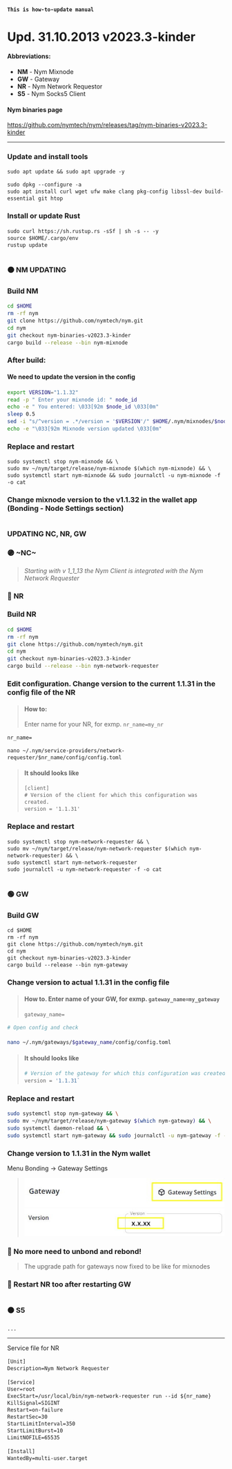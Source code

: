 <!-- ##################################################################
# Mixnode
binary v2023.3-kinder
version 1.1.32
config 1.1.32
wallet 1.1.32

# NR
binary v2023.3-kinder
version 1.1.31
config 1.1.31

# GW
binary v2023.3-kinder
version 1.1.31
config 1.1.31
wallet 1.1.31
################################################################## -->


#### `This is how-to-update manual`


# Upd. 31.10.2013 v2023.3-kinder
#### Abbreviations:
- **NM** - Nym Mixnode
- **GW** - Gateway
- **NR** - Nym Network Requestor
- **S5** - Nym Socks5 Client    


#### Nym binaries page
https://github.com/nymtech/nym/releases/tag/nym-binaries-v2023.3-kinder

____


### Update and install tools
```
sudo apt update && sudo apt upgrade -y
```
```
sudo dpkg --configure -a
sudo apt install curl wget ufw make clang pkg-config libssl-dev build-essential git htop
```

### Install or update Rust
```
sudo curl https://sh.rustup.rs -sSf | sh -s -- -y
source $HOME/.cargo/env
rustup update
```

#

### 🟠 NM UPDATING
### Build NM
```bash
cd $HOME
rm -rf nym
git clone https://github.com/nymtech/nym.git
cd nym
git checkout nym-binaries-v2023.3-kinder
cargo build --release --bin nym-mixnode
```
<!--
git checkout release/ v 1_1_15
-->


### After build:
#### We need to update the version in the config
```bash
export VERSION="1.1.32"
read -p " Enter your mixnode id: " node_id
echo -e " You entered: \033[92m $node_id \033[0m"
sleep 0.5
sed -i "s/^version = .*/version = '$VERSION'/" $HOME/.nym/mixnodes/$node_id/config/config.toml
echo -e "\033[92m Mixnode version updated \033[0m"
```

<!-- #########################################
#### Run init command
```bash
> read -p " Enter your mixnode id: " node_id
> echo -e " You entered: \033[92m $node_id \033[0m"
> sleep 0.5
> nym-mixnode init --id $node_id --host $(curl ifconfig.me)
> echo -e "\033[92m Mixnode version updated \033[0m"
> ```
######################################## -->

<!-- ###########################################################################################
> #### Enter your mixnode name
> `node_id=YOUR_MIXNODE_NAME`
> #### 1. Open config
> ```
> nano ~/.nym/mixnodes/$node_id/config/config.toml
> ```
> Change to current mixnode version `1.1.31`    
> ```bash
> [mixnode]
> # Version of the NM for which this configuration was created.
> version = '1.1.31'
> ```
> #### 2. Or run *init* command.

> Enter your wallet address, for example `wallet=n10lk93p495ywvmg50l80yhdzjea8zyslev8wz44`    
> `wallet=`
>
> ```
> nym-mixnode init --id $node_id --host $(curl ifconfig.me) --wallet-address $wallet
> ```


> ```
> nym-mixnode init --id $node_id --host $(curl ifconfig.me)
> ```

#### Be sure you have these `API url` in config file
`nano ~/.nym/mixnodes/$node_id/config/config.toml`    
```bash
# Addresses to APIs running on validator from which the node gets the view of the network.
nym_api_urls = [

        'https://validator.nymtech.net/api/',

]
```
> #### If there is empty string add it manually
######################################################################################### -->

### Replace and restart
```
sudo systemctl stop nym-mixnode && \
sudo mv ~/nym/target/release/nym-mixnode $(which nym-mixnode) && \
sudo systemctl start nym-mixnode && sudo journalctl -u nym-mixnode -f -o cat
```

### Change mixnode version to the v1.1.32 in the wallet app (Bonding - Node Settings section)

#

### UPDATING NC, NR, GW

### 🟣 ~**NC**~
> *Starting with v 1_1_13 the Nym Client is integrated with the Nym Network Requester*   
<!-- ############################
Build
```
cd $HOME
rm -rf nym
git clone https://github.com/nymtech/nym.git
cd nym
git checkout nym-binaries-v
cargo build --release --bin nym-client
```
#### Change version in config of the NC
> #### Enter name of your NC, for exmp. `nym_client_name=my_client`    
`nym_client_name=`
```
nano ~/.nym/clients/$nym_client_name/config/config.toml
```
#### Init NC (init with or without --gateway flag, depends how you run it)
> #### Enter name of your NC, for exmp. `nym_client_name=my_client`. And enter your Gateway ID    
> `nym_client_name=`    
> `gateway_id=`
```
nym-client init --id $nym_client_name --gateway $gateway_id
```
```
sudo systemctl stop nym-client
sudo mv target/release/nym-client /usr/local/bin/
```
```
sudo systemctl restart nym-client
sudo journalctl -u nym-client -f -o cat
```
########################################### -->


### 🔵 **NR**
<!-- ########################################
> Since v 1_1_9 you *no longer* have to manually copy over the allowed.list.sample. On startup, the network requester will try and grab a 'default' whitelist from https://nymtech.net/.wellknown/network-requester/standard-allowed-list.txt    
> Update you allowed.list to include all of the domains on this list, as well as custom domains you may have.
> 
> Save your existing **allowed.list** before upgrading in case if Network Requester might overwrite your custom whitelists with the default one.    
> `$HOME/.nym/service-providers/network-requester/allowed.list`
######################################## -->

<!-- ######### OLD plan for the v 1_1_10 upgrade
Build    
Initialize    
Transfer NC data to NR
####### -->


### Build NR
```bash
cd $HOME
rm -rf nym
git clone https://github.com/nymtech/nym.git
cd nym
git checkout nym-binaries-v2023.3-kinder
cargo build --release --bin nym-network-requester
```

<!-- ################################# OLD ## for the v 1_1_10 ###########################
#### Initiate the new NR
> Enter name for your NR, for exmp. `nr_name=my_nr`    
```
nr_name=
```
```
nym-network-requester init --id $nr_name
```

#### Copy the old keys from your NC to the NR configuration that was created with initiate command
> Enter name for your old NC, for exmp. `nc_name=my_nc`    
```
nc_name=
```
```
cp -r ~/.nym/clients/$nc_name/data/* ~/.nym/service-providers/network-requester/$nr_name/data
```

#### Edit configuration to match what you used on your NC. Specifically, edit the configuration file that `gateway_id, gateway_owner, gateway_listener` in the new NR config:
```
nano ~/.nym/service-providers/network-requester/$nr_name/config/config.toml
```
#### match those in the old NC config at:
```
nano ~/.nym/clients/$nc_name/config/config.toml
```
> *ExecStart=/usr/local/bin/nym-network-requester run --id $nr_name --enable-statistics*    

########################### END OLD ## for v 1_1_10 ############################### -->


### Edit configuration. Change version to the current 1.1.31 in the config file of the NR
> #### How to:
> Enter name for your NR, for exmp. `nr_name=my_nr`    
```
nr_name=
```
```
nano ~/.nym/service-providers/network-requester/$nr_name/config/config.toml
```
> #### It should looks like
> ```
> [client]
> # Version of the client for which this configuration was created.
> version = '1.1.31'
> ```

### Replace and restart
```
sudo systemctl stop nym-network-requester && \
sudo mv ~/nym/target/release/nym-network-requester $(which nym-network-requester) && \
sudo systemctl start nym-network-requester
sudo journalctl -u nym-network-requester -f -o cat
```

#

### 🟢 **GW**
### Build GW
```
cd $HOME
rm -rf nym
git clone https://github.com/nymtech/nym.git
cd nym
git checkout nym-binaries-v2023.3-kinder
cargo build --release --bin nym-gateway
```

### Change version to actual 1.1.31 in the config file
> #### How to. Enter name of your GW, for exmp. `gateway_name=my_gateway`    
> `gateway_name=`
```bash
# Open config and check

nano ~/.nym/gateways/$gateway_name/config/config.toml
```
> #### It should looks like
> ```bash
> # Version of the gateway for which this configuration was created.
> version = '1.1.31`
> ```

<!-- #####################################################################################
### Be sure the gateway config file contains `nymd urls`.
```
validator_nymd_urls = [

        'https://rpc.nyx.nodes.guru/',

]
```

 ### Remove `--enable-statistics` flag if it was in the GW service file
> Operators can switch to running GW in the standard mode which doesn't gather the amounts of data sent through them
```
nano /etc/systemd/system/nym-gateway.service
```
##################################################################################### -->

### Replace and restart
```bash
sudo systemctl stop nym-gateway && \
sudo mv ~/nym/target/release/nym-gateway $(which nym-gateway) && \
sudo systemctl daemon-reload && \
sudo systemctl start nym-gateway && sudo journalctl -u nym-gateway -f -o cat
```

### Change version to 1.1.31 in the Nym wallet
Menu Bonding -> Gateway Settings    
> ![](https://github.com/toolfun/_pics/blob/988df446b0c9c368b68d03503a56b8b74362b505/gwsett.jpg)    
> ![](https://github.com/toolfun/_pics/blob/988df446b0c9c368b68d03503a56b8b74362b505/gwsett2.jpg)    

### 📌 No more need to unbond and rebond!
> The upgrade path for gateways now fixed to be like for mixnodes    

### 📌 Restart NR too after restarting GW

<!-- ############################# no more Rebond
#### Rebond gateway to v 1_1_13 in NYM wallet 
> Unbond. Stop GW, Start GW. Bond    
> *You will always need to rebond when upgrading gateways as this is how the network knows your gateway is available to be used*
##################################### -->

#

### ⚫ S5
`...`

<!-- ########################################
```bash
cd $HOME/nym
git pull
git checkout nym-binaries-v#############
cargo build --bin nym-socks5-client --release
# If nym-socks5-client runs as a service, stop it and then move 
# sudo systemctl stop nym-socks5-client
sudo mv target/release/nym-socks5-client /usr/local/bin/    

# Init socks5 client. Replace <socks5 client name> with your any name. It is a local identifier and it never transmitted over the network
nym-socks5-client init --id <socks5 client name> --provider <your service provider>
# for example
nym-socks5-client init --id my_socks5 --provider GegdtpNzYj4QCgpih9Kxv7ZVZxmVdxYHsDkiPsbT71XG.E8xtE8mrapjzFtyuziZSrsScAKhwZMH5wNpKWtKfzJ5Y@9Byd9VAtyYMnbVAcqdoQxJnq76XEg2dbxbiF5Aa5Jj9J --gateway 9Byd9VAtyYMnbVAcqdoQxJnq76XEg2dbxbiF5Aa5Jj9J    

# Start s5 client
cd $HOME/nym/target/release/nym-socks5-client
./nym-socks5-client run --id <socks5 client name>
```
########################################### -->  

____


Service file for NR
```
[Unit]
Description=Nym Network Requester

[Service]
User=root
ExecStart=/usr/local/bin/nym-network-requester run --id ${nr_name}
KillSignal=SIGINT
Restart=on-failure
RestartSec=30
StartLimitInterval=350
StartLimitBurst=10
LimitNOFILE=65535

[Install]
WantedBy=multi-user.target
```
#

